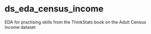 # ds_eda_census_income
EDA for practising skills from the ThinkStats book on the Adult Census Income dataset
